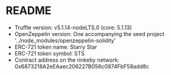 

# README

* Truffle version: v5.1.14-nodeLTS.0 (core: 5.1.13)
* OpenZeppelin version: One accompanying the seed project '../node_modules/openzeppelin-solidity'
* ERC-721 token name: Starry Star
* ERC-721 token symbol: STS
* Contract address on the rinkeby network: 0x6873218A2eEAaec206227B056c0874FbF58add8c